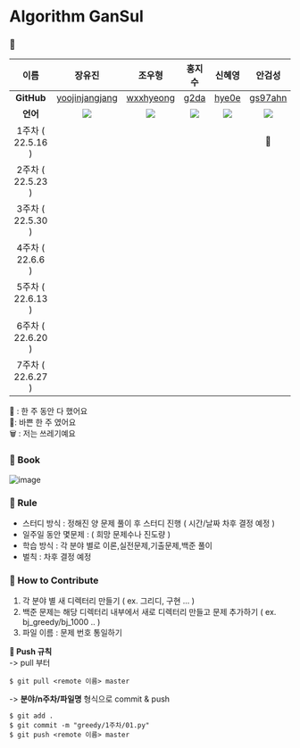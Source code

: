 # Algorithm GanSul


### 🤣 

| 이름    |  장유진       |     조우형    |     홍지수     |     신혜영      |     안검성     |
| :----: | :-----------: | :-----------: | :-----------: | :-------------: | :-----------: |
|    **GitHub**     | [yoojinjangjang](https://github.com/yoojinjangjang) | [wxxhyeong](https://github.com/wxxhyeong) | [g2da](https://github.com/g2da) | [hye0e](https://github.com/hye0e) | [gs97ahn](https://github.com/gs97ahn) |
|  **언어**  | <img src="https://img.shields.io/badge/Python-3776AB?style=for-the-badge&logo=Python&logoColor=white"> | <img src="https://img.shields.io/badge/Python-3776AB?style=for-the-badge&logo=Python&logoColor=white"> |<img src="https://img.shields.io/badge/Python-F2D9ED?style=for-the-badge&logo=Python&logoColor=white">   |  <img src="https://img.shields.io/badge/Python-3776AB?style=for-the-badge&logo=Python&logoColor=white">  | <img src="https://img.shields.io/badge/Python-3776AB?style=for-the-badge&logo=Python&logoColor=white"> |
| 1주차 ( 22.5.16 ) |      |         |        |          |   🙆‍   |
| 2주차 ( 22.5.23 ) |      |         |        |          |        |
| 3주차 ( 22.5.30 ) |      |         |        |          |        |
| 4주차 ( 22.6.6 )  |      |         |        |          |        |
| 5주차 ( 22.6.13 ) |      |         |        |          |        |
| 6주차 ( 22.6.20 ) |      |         |        |          |        |
| 7주차 ( 22.6.27 ) |      |         |        |          |        |

🙆‍ : 한 주 동안 다 했어요  
🏃‍ : 바쁜 한 주 였어요  
🗑️ : 저는 쓰레기예요

### 📕 Book

![image](https://user-images.githubusercontent.com/94024391/167662952-8435cdd7-22f4-42c9-878e-bd5d824715e9.png)

### 📝 Rule

- 스터디 방식 : 정해진 양 문제 풀이 후 스터디 진행 ( 시간/날짜 차후 결정 예정 )
- 일주일 동안 몇문제 : ( 희망 문제수나 진도량 )
- 학습 방식 : 각 분야 별로 이론,실전문제,기출문제,백준 풀이
- 벌칙 : 차후 결정 예정

### 🍎 How to Contribute

1. 각 분야 별 새 디렉터리 만들기 ( ex. 그리디, 구현 ... )
2. 백준 문제는 해당 디렉터리 내부에서 새로 디렉터리 만들고 문제 추가하기 ( ex. bj_greedy/bj_1000 .. )
3. 파일 이름 : 문제 번호 통일하기

**📌 Push 규칙**  
-> pull 부터

```
$ git pull <remote 이름> master
```

-> **분야/n주차/파일명** 형식으로 commit & push

```
$ git add .
$ git commit -m "greedy/1주차/01.py"
$ git push <remote 이름> master
```
